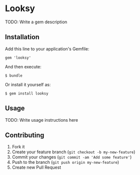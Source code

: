 # Looksy

TODO: Write a gem description

## Installation

Add this line to your application's Gemfile:

    gem 'looksy'

And then execute:

    $ bundle

Or install it yourself as:

    $ gem install looksy

## Usage

TODO: Write usage instructions here

## Contributing

1. Fork it
2. Create your feature branch (`git checkout -b my-new-feature`)
3. Commit your changes (`git commit -am 'Add some feature'`)
4. Push to the branch (`git push origin my-new-feature`)
5. Create new Pull Request
